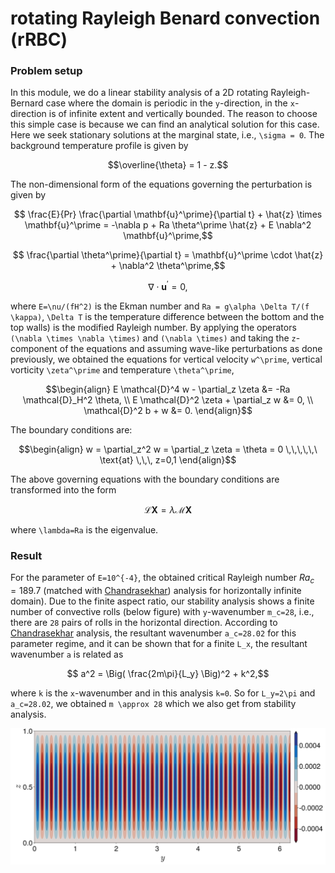 # rotating Rayleigh Benard convection (rRBC)

### Problem setup

In this module, we do a linear stability analysis of a 2D rotating Rayleigh-Bernard case where the domain is periodic in the ``y``-direction, 
in the ``x``-direction is of infinite extent and vertically bounded. The reason to choose this simple case is because we can find an analytical solution for this case. Here we seek stationary solutions at the marginal state, i.e., ```\sigma = 0```. The background temperature profile is given by 
```math
\overline{\theta} = 1 - z.
```
The non-dimensional form of the equations governing the perturbation is given by 
```math
    \frac{E}{Pr} \frac{\partial \mathbf{u}^\prime}{\partial t} 
    + \hat{z} \times \mathbf{u}^\prime =
    -\nabla p + Ra \theta^\prime \hat{z} + E \nabla^2 \mathbf{u}^\prime,
```
```math
    \frac{\partial \theta^\prime}{\partial t} 
    = \mathbf{u}^\prime \cdot \hat{z} + \nabla^2 \theta^\prime,
```
```math
    \nabla \cdot \mathbf{u}^\prime = 0,
```
where ```E=\nu/(fH^2)``` is the Ekman number and ```Ra = g\alpha \Delta T/(f \kappa)```, ```\Delta T``` is the temperature difference between the bottom and the top walls) is the modified Rayleigh number.
By applying the operators ```(\nabla \times \nabla \times)``` and ```(\nabla \times)``` and taking the ```z```-component of the equations and assuming wave-like perturbations as done previously, we obtained the equations for vertical velocity ```w^\prime```, vertical vorticity ```\zeta^\prime``` and temperature ```\theta^\prime```,
```math
\begin{align}
    E \mathcal{D}^4 w - \partial_z \zeta &= -Ra \mathcal{D}_H^2 \theta,
\\
    E \mathcal{D}^2 \zeta + \partial_z w &= 0,
\\
    \mathcal{D}^2 b + w &= 0.
\end{align}
```
The boundary conditions are: 
```math
\begin{align}
    w = \partial_z^2 w = \partial_z \zeta = \theta = 0
    \,\,\,\,\,\ \text{at} \,\,\, z=0,1
\end{align}
```
The above governing equations with the boundary conditions are transformed into the form 
```math
\mathcal{L} \mathbf{X} = \lambda \mathcal{M} \mathbf{X}
```
where ```\lambda=Ra``` is the eigenvalue. 


### Result

For the parameter of ```E=10^{-4}```, the obtained critical Rayleigh number $Ra_c=189.7$ (matched with [Chandrasekhar](@citet)) analysis for horizontally infinite domain). Due to the finite aspect ratio, our stability analysis shows a finite number of convective rolls (below figure) with ```y```-wavenumber ```m_c=28```, i.e., there are ```28``` pairs of rolls in the horizontal direction. According to [Chandrasekhar](@citet) analysis, the resultant wavenumber ```a_c=28.02``` for this parameter regime, and it can be shown that for a finite ```L_x```, the resultant wavenumber ```a``` is related as
```math
    a^2 = \Big( \frac{2m\pi}{L_y} \Big)^2 + k^2,
```
where ```k``` is the ```x```-wavenumber and in this analysis ```k=0```. 
So for ```L_y=2\pi``` and ```a_c=28.02```, we obtained ```m \approx 28``` which we also get from stability analysis.

![Alt text](images/rRBC.png)
